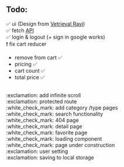 ## Todo:

:white_check_mark: ui (Design from <a href='https://www.youtube.com/watch?v=CjGEuLgt4nw'>Vetrieval Ravi</a>)
<br>
:white_check_mark: fetch <a href='https://spoonacular.com/food-api/docs'>API</a>
<br>
:white_check_mark: login & logout (+ sign in google works)
<br>
:exclamation: fix cart reducer
<br> 
- remove from cart :white_check_mark:
- pricing :white_check_mark:
- cart count :white_check_mark:
- total price :white_check_mark:
<br>
:exclamation: add infinite scroll
<br>
:exclamation: protected route
<br>
:white_check_mark: add category /type pages
<br>
:white_check_mark: search functionality
<br>
:white_check_mark: 404 page
<br>
:white_check_mark: detail page
<br>
:white_check_mark: favorite page
<br>
:white_check_mark: loading component
<br>
:white_check_mark: page under construction
<br>
:exclamation: user setting
<br>
:exclamation: saving to local storage

